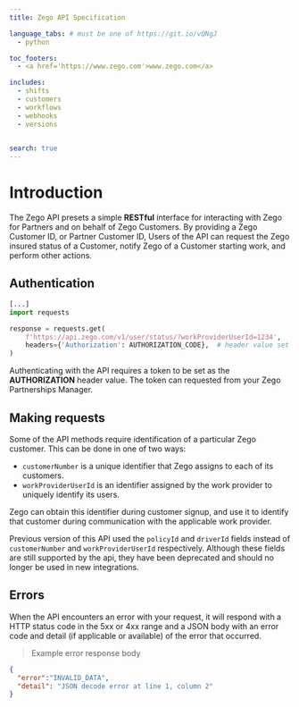 ```yaml
---
title: Zego API Specification

language_tabs: # must be one of https://git.io/vQNgJ
  - python

toc_footers:
  - <a href='https://www.zego.com'>www.zego.com</a>

includes:
  - shifts
  - customers
  - workflows
  - webhooks
  - versions
  

search: true
---
```


# Introduction

The Zego API presets a simple **RESTful** interface for interacting with Zego for Partners and on behalf of Zego Customers.
By providing a Zego Customer ID, or Partner Customer ID, Users of the API can request the Zego insured status of a Customer, notify Zego of a Customer starting work, and perform other actions.

## Authentication

```python
[...]
import requests

response = requests.get(
    f'https://api.zego.com/v1/user/status/?workProviderUserId=1234',
    headers={'Authorization': AUTHORIZATION_CODE},  # header value set as token
)
```

Authenticating with the API requires a token to be set as the **AUTHORIZATION** header value. The token
can requested from your Zego Partnerships Manager. 


## Making requests
Some of the API methods require identification of a particular Zego customer.
This can be done in one of two ways:

- ``customerNumber`` is a unique identifier that Zego assigns to each of its customers.
- ``workProviderUserId`` is an identifier assigned by the work provider to uniquely identify its users.

Zego can obtain this identifier during customer signup, and use it to identify that customer during communication with the applicable work provider.
    
<aside class="notice">
Previous version of this API used the <code>policyId</code> and <code>driverId</code> fields instead of <code>customerNumber</code> and <code>workProviderUserId</code> respectively.
Although these fields are still supported by the api, they have been deprecated and should no longer be used in new integrations.
</aside>

## Errors
When the API encounters an error with your request, it will respond with a HTTP status code in the 5xx
or 4xx range and a JSON body with an error code and detail (if applicable or available) of the error
that occurred.

> Example error response body

```json
{
  "error":"INVALID_DATA", 
  "detail": "JSON decode error at line 1, column 2" 
}
```

